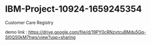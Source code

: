 # IBM-Project-10924-1659245354
Customer Care Registry


demo link : https://drive.google.com/file/d/19PY0cRNzvtcuBMdu5Gq-Sl0QS0kM7hws/view?usp=sharing
